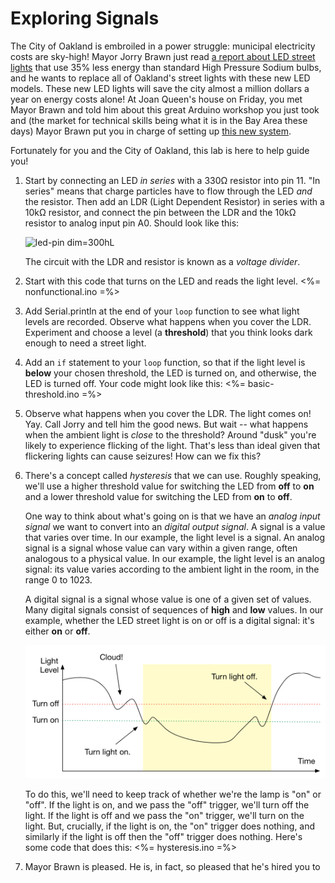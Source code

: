 # Exploring Signals

The City of Oakland is embroiled in a power struggle: municipal electricity costs are sky-high! Mayor Jorry Brawn just read [a report about LED street lights](http://apps1.eere.energy.gov/buildings/publications/pdfs/ssl/oakland_demo_brief.pdf) that use 35% less energy than standard High Pressure Sodium bulbs, and he wants to replace all of Oakland's street lights with these new LED models. These new LED lights will save the city almost a million dollars a year on energy costs alone! At Joan Queen's house on Friday, you met Mayor Brawn and told him about this great Arduino workshop you just took and (the market for technical skills being what it is in the Bay Area these days) Mayor Brawn put you in charge of setting up [this new system](http://www2.oaklandnet.com/Government/o/PWA/o/IO/s/SL/).

Fortunately for you and the City of Oakland, this lab is here to help guide you!

1.  Start by connecting an LED *in series* with a 330Ω resistor into pin 11. "In series" means that charge particles have to flow through the LED *and* the resistor. Then add an LDR (Light Dependent Resistor) in series with a 10kΩ resistor, and connect the pin between the LDR and the 10kΩ resistor to analog input pin A0. Should look like this:

    ![led-pin dim=300hL](img/led_pin.png "An LED on pin 11 and an LDR in a voltage divider")
    
    The circuit with the LDR and resistor is known as a *voltage divider*.

2.  Start with this code that turns on the LED and reads the light level.
    <%= nonfunctional.ino =%>
    
3.  Add Serial.println at the end of your `loop` function to see what light levels are recorded. Observe what happens when you cover the LDR. Experiment and choose a level (a **threshold**) that you think looks dark enough to need a street light.

4.  Add an `if` statement to your `loop` function, so that if the light level is **below** your chosen threshold, the LED is turned on, and otherwise, the LED is turned off. Your code might look like this:
    <%= basic-threshold.ino =%>
5.  Observe what happens when you cover the LDR. The light comes on! Yay. Call Jorry and tell him the good news. But wait -- what happens when the ambient light is *close* to the threshold? Around "dusk" you're likely to experience flicking of the light. That's less than ideal given that flickering lights can cause seizures! How can we fix this?

6.  There's a concept called *hysteresis* that we can use. Roughly speaking, we'll use a higher threshold value for switching the LED from **off** to **on** and a lower threshold value for switching the LED from **on** to **off**. 

    One way to think about what's going on is that we have an *analog input signal* we want to convert into an *digital output signal*. A signal is a value that varies over time. In our example, the light level is a signal. An analog signal is a signal whose value can vary within a given range, often analogous to a physical value. In our example, the light level is an analog signal: its value varies according to the ambient light in the room, in the range 0 to 1023.
    
    A digital signal is a signal whose value is one of a given set of values. Many digital signals consist of sequences of **high** and **low** values. In our example, whether the LED street light is on or off is a digital signal: it's either **on** or **off**.

    ![different-thresholds dim=300h](img/different-thresholds.png "An analog input signal and a digital output signal")

    To do this, we'll need to keep track of whether we're the lamp is "on" or "off". If the light is on, and we pass the "off" trigger, we'll turn off the light. If the light is off and we pass the "on" trigger, we'll turn on the light. But, crucially, if the light is on, the "on" trigger does nothing, and similarly if the light is off then the "off" trigger does nothing. Here's some code that does this:
    <%= hysteresis.ino =%>
7.  Mayor Brawn is pleased. He is, in fact, so pleased that he's hired you to 